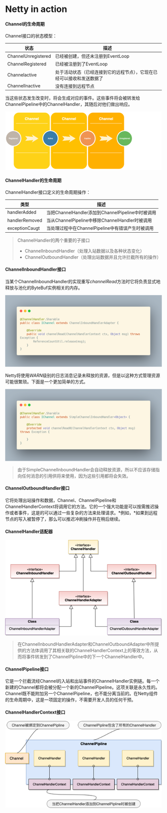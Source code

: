 # Netty in action

#### Channel的生命周期

Channel接口的状态模型：

| 状态                | 描述                                                         |
| ------------------- | ------------------------------------------------------------ |
| ChannelUnregistered | 已经被创建，但还未注册到EventLoop                            |
| ChannelRegistered   | 已经被注册到了EventLoop                                      |
| Channelactive       | 处于活动状态（已经连接到它的远程节点），它现在已经可以接收和发送数据了 |
| ChannelInactive     | 没有连接到远程节点                                           |

当这些状态发生改变时，将会生成对应的事件。这些事件将会被转发给ChannelPipeline中的ChannelHandler，其随后对他们做出响应。

![channel-status-model](https://github.com/szweemedlock/IMarked/blob/master/images/channel-status-model.png)

#### ChannelHandler的生命周期

ChannelHandler接口定义的生命周期操作：

| 类型           | 描述                                              |
| -------------- | ------------------------------------------------- |
| handlerAdded   | 当把ChannelHandler添加到ChannelPipeline中时被调用 |
| handlerRemoved | 当从ChannelPipeline中移除ChannelHandler时被调用   |
| exceptionCaugt | 当处理过程中在ChannelPipeline中有错误产生时被调用 |



> ChannelHandler的两个重要的子接口
>
> * ChannelInboundHandler（处理入站数据以及各种状态变化）
> * ChannelOutboundHandler（处理出站数据并且允许拦截所有的操作）



#### ChannelInboundHandler接口

当某个ChannelInboundHandler的实现重写*channelRead*方法时它将负责显式地释放与池化的ByteBuf实例相关的内存。

![channelInbound](https://github.com/szweemedlock/IMarked/blob/master/images/channelInbounderAdapter.png)



Netty将使用*WARN*级别的日志消息记录未释放的资源，但是以这种方式管理资源可能很繁琐。下面是一个更加简单的方式。

![simple-channel](https://github.com/szweemedlock/IMarked/blob/master/images/simpleChannelInboundHandler.png)

> 由于SimpleChannelInboundHandler会自动释放资源，所以不应该存储指向任何消息的引用供将来使用，因为这些引用都将会失效。



#### ChannelOutboundHandler接口

它将处理出站操作和数据，Channel、ChannelPipeline和ChannelHandlerContext将调用它的方法。它的一个强大功能是可以按需推迟操作或者事件，这是的可以通过一些复杂的方法来处理请求。*例如，*如果到远程节点的写入被暂停了，那么可以推迟冲刷操作并在稍后继续。



#### ChannelHandler适配器

![channelHandlerAdapter](https://github.com/szweemedlock/IMarked/blob/master/images/ChannelHandlerAdapter.png)

> 在ChannelInboundHandlerAdapter和ChannelOutboundAdapter中所提供的方法体调用了其相关联的ChannelHandlerContext上的等效方法，从而将事件转发到了ChannelPipline中的下一个ChannelHandler中。



####  ChannelPipeline接口

它是一个拦截流经Channel的入站和出站事件的ChannelHandler实例链。每一个新建的Channel都将会被分配一个新的ChannelPipeline。这项关联是永久性的。Channel既不能附加另一个ChannelPipeline，也不能分离当前的。在Netty组件的生命周期中，这是一项固定的操作，不需要开发人员的任何干预。



#### ChannelHandlerContext接口



![relate-with-channel](https://raw.githubusercontent.com/szweemedlock/IMarked/master/images/relate-with-channel.png)

